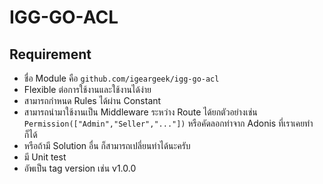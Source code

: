 # IGG-GO-ACL

## Requirement
- ชื่อ Module คือ ```github.com/igeargeek/igg-go-acl```
- Flexible ต่อการใช้งานและใช้งานได้ง่าย
- สามารถกำหนด Rules ได้ผ่าน Constant
- สามารถนำมาใช้งานเป็น Middleware ระหว่าง Route ได้ยกตัวอย่างเช่น ```Permission(["Admin","Seller","..."])``` หรือคัดลอกท่าจาก Adonis ที่เราเคยทำก็ได้
- หรือถ้ามี Solution อื่น ก็สามารถเปลี่ยนท่าได้นะครับ
- มี Unit test
- อัพเป็น tag version เช่น v1.0.0